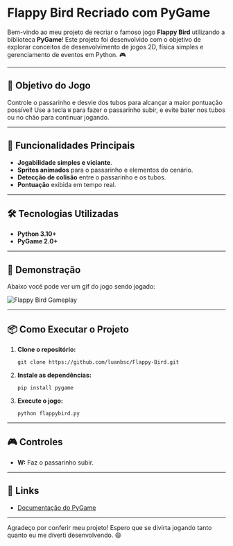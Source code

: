 <h1>Flappy Bird Recriado com PyGame</h1>

<p>Bem-vindo ao meu projeto de recriar o famoso jogo <strong>Flappy Bird</strong> utilizando a biblioteca <strong>PyGame</strong>! Este projeto foi desenvolvido com o objetivo de explorar conceitos de desenvolvimento de jogos 2D, física simples e gerenciamento de eventos em Python. 🎮</p>

<hr>

<h2>🎯 Objetivo do Jogo</h2>

<p>Controle o passarinho e desvie dos tubos para alcançar a maior pontuação possível! Use a tecla <code>W</code> para fazer o passarinho subir, e evite bater nos tubos ou no chão para continuar jogando.</p>

<hr>

<h2>🚀 Funcionalidades Principais</h2>

<ul>
<li><strong>Jogabilidade simples e viciante</strong>.</li>
<li><strong>Sprites animados</strong> para o passarinho e elementos do cenário.</li>
<li><strong>Detecção de colisão</strong> entre o passarinho e os tubos.</li>
<li><strong>Pontuação</strong> exibida em tempo real.</li>
</ul>

<hr>

<h2>🛠️ Tecnologias Utilizadas</h2>

<ul>
<li><strong>Python 3.10+</strong></li>
<li><strong>PyGame 2.0+</strong></li>
</ul>

<hr>

<h2>🎥 Demonstração</h2>

<p>Abaixo você pode ver um gif do jogo sendo jogado:</p>

<img src="./game.gif" heigh="700" alt="Flappy Bird Gameplay">

<hr>

<h2>📦 Como Executar o Projeto</h2>

<ol>
<li><strong>Clone o repositório:</strong>
<pre><code>git clone https://github.com/luanbsc/Flappy-Bird.git
</code></pre></li>
<li><strong>Instale as dependências:</strong>
<pre><code>pip install pygame
</code></pre></li>
<li><strong>Execute o jogo:</strong>
<pre><code>python flappybird.py
</code></pre></li>
</ol>

<hr>

<h2>🎮 Controles</h2>

<ul>
<li><strong>W:</strong> Faz o passarinho subir.</li>
</ul>

<hr>

<h2>🔗 Links</h2>

<ul>
<li><a href="https://www.pygame.org/docs/">Documentação do PyGame</a></li>
</ul>

<hr>

<p>Agradeço por conferir meu projeto! Espero que se divirta jogando tanto quanto eu me diverti desenvolvendo. 😄</p>
